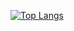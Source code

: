 [![Top Langs](https://github-readme-stats.vercel.app/api/top-langs/?username=mzacki&size_weight=0.5&count_weight=0.5)](https://github.com/mzacki)

<!--
**mzacki/mzacki** is a ✨ _special_ ✨ repository because its `README.md` (this file) appears on your GitHub profile.

Here are some ideas to get you started:

- 🔭 I’m currently working on ...
- 🌱 I’m currently learning ...
- 👯 I’m looking to collaborate on ...
- 🤔 I’m looking for help with ...
- 💬 Ask me about ...
- 📫 How to reach me: ...
- 😄 Pronouns: ...
- ⚡ Fun fact: ...
-->
